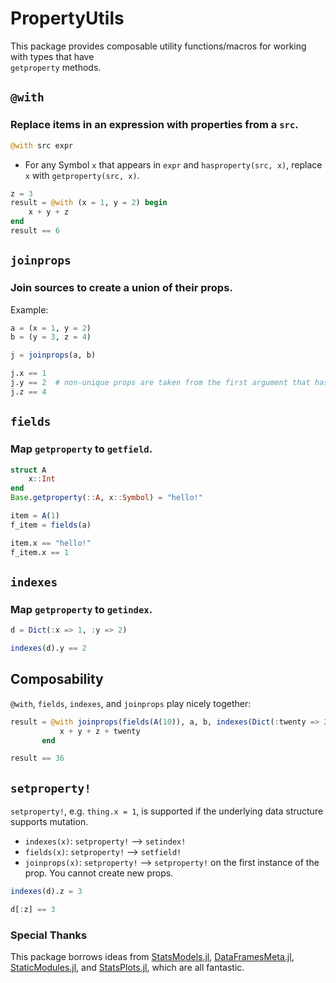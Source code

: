 # PropertyUtils

This package provides composable utility functions/macros for working with types that have \
`getproperty` methods.

## `@with`

### Replace items in an expression with properties from a `src`.

```julia
@with src expr
```

- For any Symbol `x` that appears in `expr` and `hasproperty(src, x)`, replace `x` with `getproperty(src, x)`.

```julia
z = 3
result = @with (x = 1, y = 2) begin 
    x + y + z
end
result == 6
```

## `joinprops`

### Join sources to create a union of their props.

Example:

```julia
a = (x = 1, y = 2)
b = (y = 3, z = 4)

j = joinprops(a, b)

j.x == 1
j.y == 2  # non-unique props are taken from the first argument that has it
j.z == 4
```



## `fields`

### Map `getproperty` to `getfield`.


```julia
struct A 
    x::Int 
end
Base.getproperty(::A, x::Symbol) = "hello!"

item = A(1)
f_item = fields(a)

item.x == "hello!"
f_item.x == 1
```

## `indexes`

### Map `getproperty` to `getindex`.

```julia
d = Dict(:x => 1, :y => 2)

indexes(d).y == 2
```

## Composability

`@with`, `fields`, `indexes`, and `joinprops` play nicely together: 

```julia
result = @with joinprops(fields(A(10)), a, b, indexes(Dict(:twenty => 20))) begin 
           x + y + z + twenty
       end

result == 36
```

## `setproperty!`

`setproperty!`, e.g. `thing.x = 1`, is supported if the underlying data structure supports mutation.

- `indexes(x)`: `setproperty!` --> `setindex!`
- `fields(x)`: `setproperty!` --> `setfield!`
- `joinprops(x)`: `setproperty!` --> `setproperty!` on the first instance of the prop.  You cannot
    create new props.

```julia
indexes(d).z = 3

d[:z] == 3
```



### Special Thanks

This package borrows ideas from [StatsModels.jl](https://github.com/JuliaStats/StatsModels.jl), [DataFramesMeta.jl](https://github.com/JuliaData/DataFramesMeta.jl), [StaticModules.jl](https://github.com/MasonProtter/StaticModules.jl), and [StatsPlots.jl](https://github.com/JuliaPlots/StatsPlots.jl), which are all fantastic.